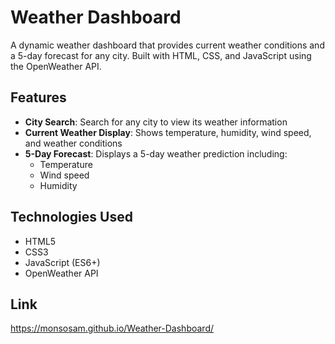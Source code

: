 # Weather Dashboard

A dynamic weather dashboard that provides current weather conditions and a 5-day forecast for any city. Built with HTML, CSS, and JavaScript using the OpenWeather API.

## Features

- **City Search**: Search for any city to view its weather information
- **Current Weather Display**: Shows temperature, humidity, wind speed, and weather conditions
- **5-Day Forecast**: Displays a 5-day weather prediction including:
  - Temperature
  - Wind speed
  - Humidity

## Technologies Used
- HTML5
- CSS3
- JavaScript (ES6+)
- OpenWeather API

## Link

https://monsosam.github.io/Weather-Dashboard/




